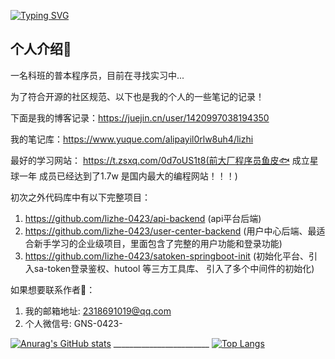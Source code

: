 
<a href="https://git.io/typing-svg"><img src="https://readme-typing-svg.demolab.com?font=Fira+Code&pause=1000&color=8FEDF7&background=C8FFFB00&center=%E5%81%87&vCenter=%E5%81%87&repeat=%E7%9C%9F&width=435&lines=%E8%BF%99%E9%87%8C%E6%98%AF%E7%A8%8B%E5%BA%8F%E5%91%98%E8%8D%94%E6%9E%9D%EF%BC%8C%E4%B8%80%E5%90%8D%E5%A4%A7%E4%B8%89%E7%9A%84%E5%9C%A8%E6%A0%A1%E7%94%9F;%E5%B8%8C%E6%9C%9B%E4%B8%8E%E5%A4%A7%E5%AE%B6%E4%B8%80%E8%B5%B7%E8%BF%9B%E6%AD%A5%EF%BC%81%EF%BC%81%EF%BC%81" alt="Typing SVG" /></a>
## 个人介绍👨

一名科班的普本程序员，目前在寻找实习中...

为了符合开源的社区规范、以下也是我的个人的一些笔记的记录！

下面是我的博客记录：https://juejin.cn/user/1420997038194350

我的笔记库：https://www.yuque.com/alipayil0rlw8uh4/lizhi

最好的学习网站： https://t.zsxq.com/0d7oUS1t8(前大厂程序员鱼皮🐟 成立星球一年 成员已经达到了1.7w 是国内最大的编程网站！！！)

初次之外代码库中有以下完整项目：

1. https://github.com/lizhe-0423/api-backend  (api平台后端)
2. https://github.com/lizhe-0423/user-center-backend  (用户中心后端、最适合新手学习的企业级项目，里面包含了完整的用户功能和登录功能)
3. https://github.com/lizhe-0423/satoken-springboot-init  (初始化平台、引入sa-token登录鉴权、hutool 等三方工具库、 引入了多个中间件的初始化)

如果想要联系作者👨：

1. 我的邮箱地址: 2318691019@qq.com
2. 个人微信号: GNS-0423-

[![Anurag's GitHub stats](https://github-readme-stats.vercel.app/api?username=lizhe-0423&theme=radical&show_icons=true)](https://github.com/anuraghazra/github-readme-stats)      ________________________  [![Top Langs](https://github-readme-stats.vercel.app/api/top-langs/?username=lizhe-0423&theme=radical&show_icons=true)](https://github.com/anuraghazra/github-readme-stats)
